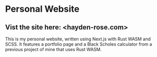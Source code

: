 # Personal Website  
  
## Vist the site here: <hayden-rose.com>
  
This is my personal website, written using Next.js with Rust WASM and SCSS.  It features a portfolio page and a Black Scholes calculator from a previous project of mine that uses Rust WASM.
